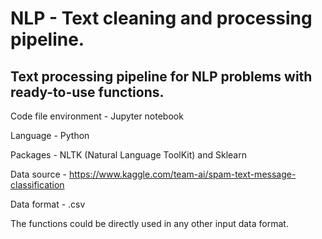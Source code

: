 # NLP - Text cleaning and processing pipeline.

## Text processing pipeline for NLP problems with ready-to-use functions.
Code file environment - Jupyter notebook

Language - Python

Packages - NLTK (Natural Language ToolKit) and Sklearn

Data source - https://www.kaggle.com/team-ai/spam-text-message-classification

Data format - .csv

The functions could be directly used in any other input data format.
